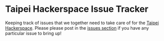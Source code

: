 # Taipei Hackerspace Issue Tracker

Keeping track of issues that we together need to take care of for the
[Taipei Hackerspace][0]. Please please post in the [issues section][1] if
you have any particular issue to bring up!

[0]: https://taipeihack.org/ "Hackerspac homepage"
[1]: https://github.com/taipeihackerspace/development/issues
